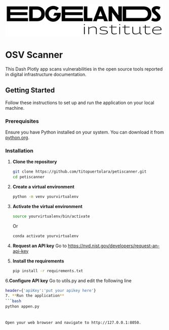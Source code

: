 ![App Screenshot](https://github.com/titopuertolara/petiscanner/blob/main/assets/logo.png)
# OSV Scanner

This Dash Plotly app scans vulnerabilities in the open source tools reported in digital infrastructure documentation.

## Getting Started

Follow these instructions to set up and run the application on your local machine.

### Prerequisites

Ensure you have Python installed on your system. You can download it from [python.org](https://www.python.org/).

### Installation

1. **Clone the repository**

   ```bash
   git clone https://github.com/titopuertolara/petiscanner.git
   cd petiscanner

2. **Create a virtual environment**
   ```bash
   python -m venv yourvirtualenv

3. **Activate the virtual environment**
   ```bash
   source yourvirtualenv/bin/activate
   ```
   Or

   ```bash
   conda activate yourvirtualenv
   ```
4. **Request an API key**
   Go to https://nvd.nist.gov/developers/request-an-api-key
  

5. **Install the requirements**
   ```bash
   pip install -r requirements.txt
6.**Configure API key**
   Go to utils.py and edit the following line
   ```bash
   header={'apiKey':'put your apikey here'}
7. **Run the application**
   ```bash
   python appen.py


Open your web browser and navigate to http://127.0.0.1:8050.



   
   


